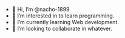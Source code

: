 - 👋 Hi, I’m @nacho-1899
- 👀 I’m interested in to learn programming.
- 🌱 I’m currently learning Web development.
- 💞️ I’m looking to collaborate in whatever.

<!---
nacho-1899/nacho-1899 is a ✨ special ✨ repository because its `README.md` (this file) appears on your GitHub profile.
You can click the Preview link to take a look at your changes.
--->
